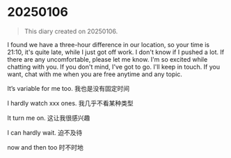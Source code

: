 # 20250106

> This diary created on 20250106.

I found we have a three-hour difference in our location, so your time is 21:10, it's quite late, while I just got off work. I don't know if I pushed a lot. If there are any uncomfortable, please let me know. I'm so excited while chatting with you. If you don't mind, I've got to go. I'll keep in touch. If you want, chat with me when you are free anytime and any topic.

It’s variable for me too. 我也是没有固定时间

I hardly watch xxx ones. 我几乎不看某种类型

It turn me on. 这让我很感兴趣

I can hardly wait. 迫不及待

now and then too 时不时地
